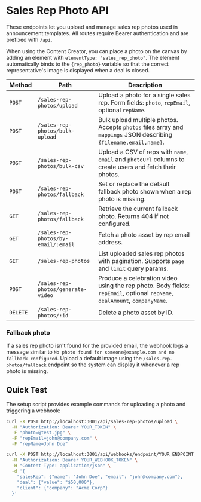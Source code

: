 # Sales Rep Photo API

These endpoints let you upload and manage sales rep photos used in announcement templates. All routes require Bearer authentication and are prefixed with `/api`.

When using the Content Creator, you can place a photo on the canvas by adding an element with `elementType: "sales_rep_photo"`. The element automatically binds to the `{rep_photo}` variable so that the correct representative's image is displayed when a deal is closed.

| Method | Path | Description |
| ------ | ---- | ----------- |
| `POST` | `/sales-rep-photos/upload` | Upload a photo for a single sales rep. Form fields: `photo`, `repEmail`, optional `repName`. |
| `POST` | `/sales-rep-photos/bulk-upload` | Bulk upload multiple photos. Accepts `photos` files array and `mappings` JSON describing `{filename,email,name}`. |
| `POST` | `/sales-rep-photos/bulk-csv` | Upload a CSV of reps with `name`, `email` and `photoUrl` columns to create users and fetch their photos. |
| `POST` | `/sales-rep-photos/fallback` | Set or replace the default fallback photo shown when a rep photo is missing. |
| `GET` | `/sales-rep-photos/fallback` | Retrieve the current fallback photo. Returns 404 if not configured. |
| `GET` | `/sales-rep-photos/by-email/:email` | Fetch a photo asset by rep email address. |
| `GET` | `/sales-rep-photos` | List uploaded sales rep photos with pagination. Supports `page` and `limit` query params. |
| `POST` | `/sales-rep-photos/generate-video` | Produce a celebration video using the rep photo. Body fields: `repEmail`, optional `repName`, `dealAmount`, `companyName`. |
| `DELETE` | `/sales-rep-photos/:id` | Delete a photo asset by ID. |

### Fallback photo
If a sales rep photo isn't found for the provided email, the webhook logs a
message similar to `No photo found for someone@example.com and no fallback
configured`. Upload a default image using the `/sales-rep-photos/fallback`
endpoint so the system can display it whenever a rep photo is missing.

## Quick Test
The setup script provides example commands for uploading a photo and triggering a webhook:

```bash
curl -X POST http://localhost:3001/api/sales-rep-photos/upload \
  -H "Authorization: Bearer YOUR_TOKEN" \
  -F "photo=@test.jpg" \
  -F "repEmail=john@company.com" \
  -F "repName=John Doe"
```

```bash
curl -X POST http://localhost:3001/api/webhooks/endpoint/YOUR_ENDPOINT_KEY \
  -H "Authorization: Bearer YOUR_WEBHOOK_TOKEN" \
  -H "Content-Type: application/json" \
  -d '{
    "salesRep": {"name": "John Doe", "email": "john@company.com"},
    "deal": {"value": "$50,000"},
    "client": {"company": "Acme Corp"}
  }'
```
